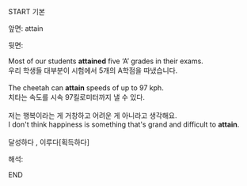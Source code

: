 START
기본

앞면:
attain


뒷면:
<div>Most of our students <b>attained</b> five ‘A’ grades in their exams. </div><div>우리 학생들 대부분이 시험에서 5개의 A학점을 따냈습니다.</div><div><br></div><div><div>The cheetah can <strong>attain</strong> speeds of up to 97 kph. </div><div><div>치타는 속도를 시속 97킬로미터까지 낼 수 있다.</div></div></div><div><br></div><div><div><div>저는 행복이라는 게 거창하고 어려운 게 아니라고 생각해요.</div></div><div><div>I don't think happiness is something that's grand and difficult to <strong>attain</strong>.</div></div></div><div><br></div><div>달성하다 , 이루다[획득하다]</div>


해석:

END